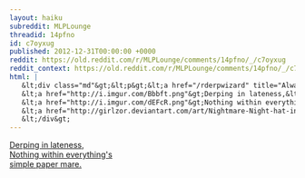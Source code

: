 ```yaml
---
layout: haiku
subreddit: MLPLounge
threadid: 14pfno
id: c7oyxug
published: 2012-12-31T00:00:00 +0000
reddit: https://old.reddit.com/r/MLPLounge/comments/14pfno/_/c7oyxug
reddit_context: https://old.reddit.com/r/MLPLounge/comments/14pfno/_/c7oyxug?context=3
html: |
   &lt;div class="md"&gt;&lt;p&gt;&lt;a href="/rderpwizard" title="Always Relevant / Modicum Of Lurkincy / Paper Bag Princess"&gt;&lt;/a&gt;
   &lt;a href="http://i.imgur.com/Bbbft.png"&gt;Derping in lateness,&lt;/a&gt;&lt;br/&gt;
   &lt;a href="http://i.imgur.com/dEFcR.png"&gt;Nothing within everything&amp;#39;s&lt;/a&gt;&lt;br/&gt;
   &lt;a href="http://girlzor.deviantart.com/art/Nightmare-Night-hat-in-the-Night-340114763"&gt;simple paper mare.&lt;/a&gt;&lt;/p&gt;
   &lt;/div&gt;
---
```


[](/rderpwizard "Always Relevant / Modicum Of Lurkincy / Paper Bag Princess")
[Derping in lateness,](http://i.imgur.com/Bbbft.png)  
[Nothing within everything's](http://i.imgur.com/dEFcR.png)  
[simple paper mare.](http://girlzor.deviantart.com/art/Nightmare-Night-hat-in-the-Night-340114763)